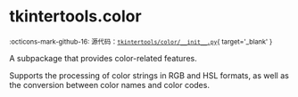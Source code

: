 # tkintertools.color

<small>:octicons-mark-github-16: 源代码：[`tkintertools/color/__init__.py`](https://github.com/Xiaokang2022/tkintertools/blob/3.0.0rc6/tkintertools/color/__init__.py){ target='_blank' }</small>

A subpackage that provides color-related features.

Supports the processing of color strings in RGB and HSL formats, as well as the
conversion between color names and color codes.


